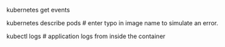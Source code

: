 kubernetes get events

kubernetes describe pods # enter typo in image name to simulate an error. 

kubectl logs # application logs from inside the container